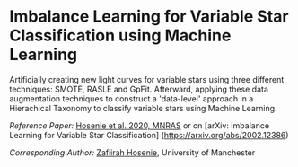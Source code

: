 # Imbalance Learning for Variable Star Classification using Machine Learning

Artificially creating new light curves for variable stars using three different techniques: SMOTE, RASLE and GpFit. Afterward, applying these data augmentation techniques to construct a 'data-level' approach in a Hierachical Taxonomy to classify variable stars using Machine Learning.

*Reference Paper:* [Hosenie et al. 2020, MNRAS](https://doi.org/10.1093/mnras/staa642) or on [arXiv: Imbalance Learning for Variable Star Classification] (https://arxiv.org/abs/2002.12386)

*Corresponding Author:* 
[Zafiirah Hosenie](https://www.linkedin.com/in/zafiirah-hosenie/), University of Manchester
